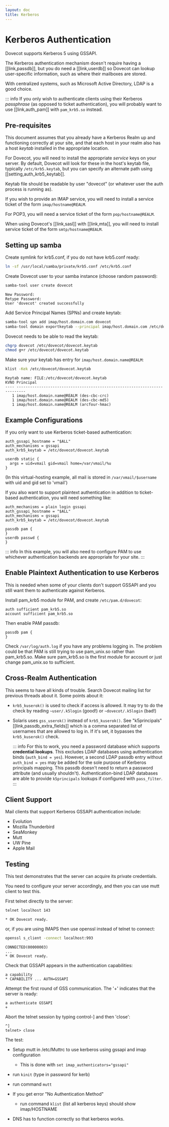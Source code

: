 ```yaml
---
layout: doc
title: Kerberos
---
```


# Kerberos Authentication

Dovecot supports Kerberos 5 using GSSAPI.

The Kerberos authentication mechanism doesn't require having a
[[link,passdb]], but you do need a [[link,userdb]] so Dovecot can lookup
user-specific information, such as where their mailboxes are stored.

With centralized systems, such as Microsoft Active Directory, LDAP is a
good choice.

::: info
If you only wish to authenticate clients using their Kerberos
*passphrase* (as opposed to ticket authentication), you will probably
want to use [[link,auth_pam]] with `pam_krb5.so` instead.

## Pre-requisites

This document assumes that you already have a Kerberos Realm up and
functioning correctly at your site, and that each host in your realm
also has a host *keytab* installed in the appropriate location.

For Dovecot, you will need to install the appropriate *service* keys on
your server. By default, Dovecot will look for these in the host's
keytab file, typically `/etc/krb5.keytab`, but you can specify an
alternate path using [[setting,auth_krb5_keytab]].

Keytab file should be readable by user "dovecot" (or whatever user the
auth process is running as).

If you wish to provide an IMAP service, you will need to install a
service ticket of the form `imap/hostname@REALM`.

For POP3, you will need a service ticket of the form `pop/hostname@REALM`.

When using Dovecot's [[link,sasl]] with [[link,mta]], you will need to
install service ticket of the form `smtp/hostname@REALM`.

## Setting up samba

Create symlink for krb5.conf, if you do not have krb5.conf ready:

```sh
ln -sf /usr/local/samba/private/krb5.conf /etc/krb5.conf
```

Create Dovecot user to your samba instance (choose random password):

```sh
samba-tool user create dovecot
```
```
New Password:
Retype Password:
User 'dovecot' created successfully
```

Add Service Principal Names (SPNs) and create keytab:

```sh
samba-tool spn add imap/host.domain.com dovecot
samba-tool domain exportkeytab --principal imap/host.domain.com /etc/dovecot/dovecot.keytab
```

Dovecot needs to be able to read the keytab:

```sh
chgrp dovecot /etc/dovecot/dovecot.keytab
chmod g+r /etc/dovecot/dovecot.keytab
```

Make sure your keytab has entry for `imap/host.domain.name@REALM`:

```sh
klist -Kek /etc/dovecot/dovecot.keytab
```
```
Keytab name: FILE:/etc/dovecot/dovecot.keytab
KVNO Principal
---- --------------------------------------------------------------------------
   1 imap/host.domain.name@REALM (des-cbc-crc)
   1 imap/host.domain.name@REALM (des-cbc-md5)
   1 imap/host.domain.name@REALM (arcfour-hmac)
```

## Example Configurations

If you only want to use Kerberos ticket-based authentication:

```[dovecot.conf]
auth_gssapi_hostname = "$ALL"
auth_mechanisms = gssapi
auth_krb5_keytab = /etc/dovecot/dovecot.keytab

userdb static {
  args = uid=vmail gid=vmail home=/var/vmail/%u
}
```

(In this virtual-hosting example, all mail is stored in
`/var/vmail/$username` with uid and gid set to 'vmail')

If you also want to support plaintext authentication in addition to
ticket-based authentication, you will need something like:

```[dovecot.conf]
auth_mechanisms = plain login gssapi
auth_gssapi_hostname = "$ALL"
auth_mechanisms = gssapi
auth_krb5_keytab = /etc/dovecot/dovecot.keytab

passdb pam {
}
userdb passwd {
}
```

::: info
In this example, you will also need to configure PAM to use
whichever authentication backends are appropriate for your site.
:::

## Enable Plaintext Authentication to use Kerberos

This is needed when some of your clients don't support GSSAPI and you
still want them to authenticate against Kerberos.

Install pam_krb5 module for PAM, and create `/etc/pam.d/dovecot`:

```
auth sufficient pam_krb5.so
account sufficient pam_krb5.so
```

Then enable PAM passdb:

```
passdb pam {
}
```

Check `/var/log/auth.log` if you have any problems logging in. The
problem could be that PAM is still trying to use pam_unix.so rather than
pam_krb5.so. Make sure pam_krb5.so is the first module for account or
just change pam_unix.so to sufficient.

## Cross-Realm Authentication

This seems to have all kinds of trouble. Search Dovecot mailing list for
previous threads about it. Some points about it:

- `krb5_kuserok()` is used to check if access is allowed. It may try to
  do the check by reading `~user/.k5login` (good!) or `~dovecot/.k5login`
  (bad!)

- Solaris uses `gss_userok()` instead of `krb5_kuserok()`. See "k5principals"
  [[link,passdb_extra_fields]] which is a comma separated list of usernames
  that are allowed to log in. If it's set, it bypasses the `krb5_kuserok()`
  check.

  ::: info
  For this to work, you need a password database which supports
  **credential lookups**. This excludes LDAP databases using authentication
  binds (`auth_bind = yes`). However, a second LDAP passdb entry without
  `auth_bind = yes` may be added for the sole purpose of Kerberos principals
  mapping. This passdb doesn't need to return a password attribute (and
  usually shouldn't). Authentication-bind LDAP databases are able to
  provide `k5principals` lookups if configured with `pass_filter`.
  :::

## Client Support

Mail clients that support Kerberos GSSAPI authentication include:

- Evolution
- Mozilla Thunderbird
- SeaMonkey
- Mutt
- UW Pine
- Apple Mail

## Testing

This test demonstrates that the server can acquire its private credentials.

You need to configure your server accordingly, and then you can use mutt
client to test this.

First telnet directly to the server:

```sh
telnet localhost 143
```
```
* OK Dovecot ready.
```

or, if you are using IMAPS then use openssl instead of telnet to
connect:

```sh
openssl s_client -connect localhost:993
```
```
CONNECTED(00000003)
...
* OK Dovecot ready.
```

Check that GSSAPI appears in the authentication capabilities:

```
a capability
* CAPABILITY ... AUTH=GSSAPI
```

Attempt the first round of GSS communication. The '+' indicates that the
server is ready:

```
a authenticate GSSAPI
+
```

Abort the telnet session by typing control-] and then 'close':

```
^]
telnet> close
```

The test:

- Setup mutt in /etc/Muttrc to use kerberos using gssapi and imap
  configuration

  - This is done with `set imap_authenticators="gssapi"`

- run `kinit` (type in password for kerb)

- run command `mutt`

- If you get error "No Authentication Method"

  - run command `klist` (list all kerberos keys) should show imap/HOSTNAME

- DNS has to function correctly so that kerberos works.

